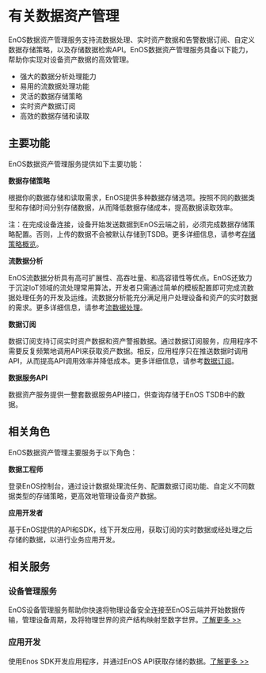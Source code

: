 # 有关数据资产管理

EnOS数据资产管理服务支持流数据处理、实时资产数据和告警数据订阅、自定义数据存储策略，以及存储数据检索API。EnOS数据资产管理服务具备以下能力，帮助你实现对设备资产数据的高效管理。

- 强大的数据分析处理能力
- 易用的流数据处理功能
- 灵活的数据存储策略
- 实时资产数据订阅
- 高效的数据存储和读取

## 主要功能

EnOS数据资产管理服务提供如下主要功能：

**数据存储策略**

根据你的数据存储和读取需求，EnOS提供多种数据存储选项。按照不同的数据类型和存储时间分别存储数据，从而降低数据存储成本，提高数据读取效率。

注：在完成设备连接，设备开始发送数据到EnOS云端之前，必须完成数据存储策略配置。否则，上传的数据不会被默认存储到TSDB。更多详细信息，请参考[存储策略概览](/docs/data-asset/zh_CN/latest/learn/storage_policy_overview.html)。

**流数据分析**

EnOS流数据分析具有高可扩展性、高吞吐量、和高容错性等优点。EnOS还致力于沉淀IoT领域的流处理常用算法，开发者只需通过简单的模板配置即可完成流数据处理任务的开发及运维。流数据分析能充分满足用户处理设备和资产的实时数据的需求。更多详细信息，请参考[流数据处理](/docs/data-asset/zh_CN/latest/learn/index.html)。

**数据订阅**

数据订阅支持订阅实时资产数据和资产警报数据。通过数据订阅服务，应用程序不需要反复频繁地调用API来获取资产数据。相反，应用程序只在推送数据时调用API，从而提高API调用效率并降低成本。更多详细信息，请参考[数据订阅](/docs/data-asset/zh_CN/latest/learn/data_subscription_overview.html)。

**数据服务API**

数据资产服务提供一整套数据服务API接口，供查询存储于EnOS TSDB中的数据。



## 相关角色

EnOS数据资产管理主要服务于以下角色：

**数据工程师**

登录EnOS控制台，通过设计数据处理流任务、配置数据订阅功能、自定义不同数据类型的存储策略，更高效地管理设备资产数据。

**应用开发者**

基于EnOS提供的API和SDK，线下开发应用，获取订阅的实时数据或经处理之后存储的数据，以进行业务应用开发。



## 相关服务

### 设备管理服务

EnOS设备管理服务帮助你快速将物理设备安全连接至EnOS云端并开始数据传输，管理设备周期，及将物理世界的资产结构映射至数字世界。[了解更多 >>](https://www.envisioniot.com/docs/device-connection/zh_CN/latest/device_management_overview.html)

### 应用开发

使用Enos SDK开发应用程序，并通过EnOS API获取存储的数据。[了解更多 >>](https://www.envisioniot.com/docs/app-development/zh_CN/latest/app_dev_overview.html)

 